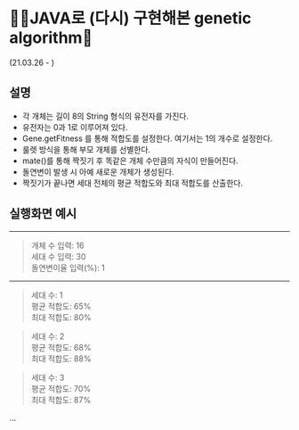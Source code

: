 # 👨‍💻JAVA로 (다시) 구현해본 genetic algorithm🧬  
(21.03.26 - )
##  설명
- 각 개체는 길이 8의 String 형식의 유전자를 가진다.
- 유전자는 0과 1로 이루어져 있다.
- Gene.getFitness 를 통해 적합도를 설정한다. 여기서는 1의 개수로 설정한다.
- 룰렛 방식을 통해 부모 개체를 선별한다.
- mate()를 통해 짝짓기 후 똑같은 개체 수만큼의 자식이 만들어진다.
- 돌연변이 발생 시 아예 새로운 개체가 생성된다.
- 짝짓기가 끝나면 세대 전체의 평균 적합도와 최대 적합도를 산출한다.
##  실행화면 예시
---------
>개체 수 입력: 16  
>세대 수 입력: 30  
>돌연변이율 입력(%): 1

---
  
> 세대 수: 1  
> 평균 적합도: 65%  
> 최대 적합도: 80%

> 세대 수: 2  
> 평균 적합도: 68%  
> 최대 적합도: 88%

> 세대 수: 3  
> 평균 적합도: 70%  
> 최대 적합도: 87%

...
